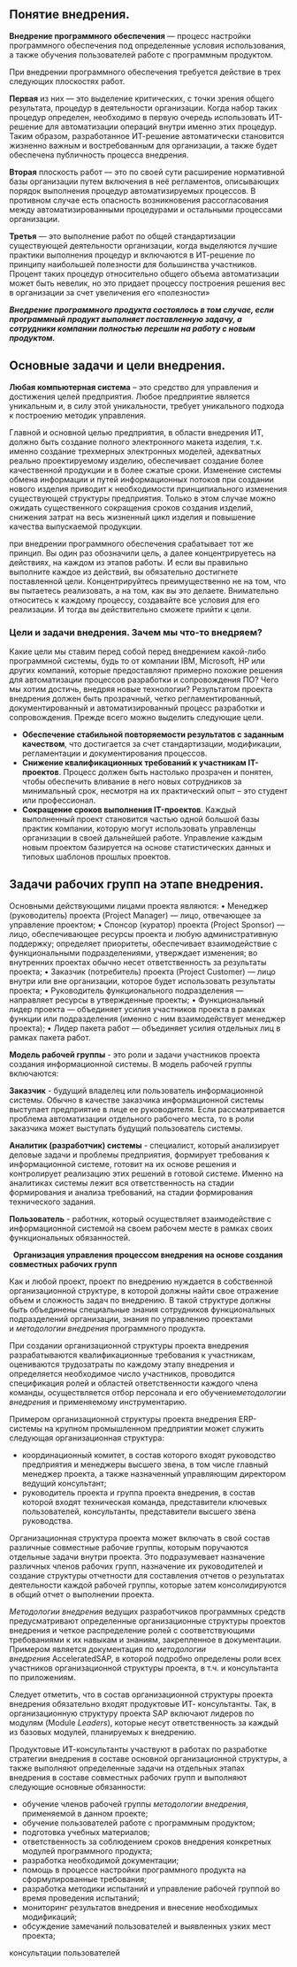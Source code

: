 ﻿## **Понятие внедрения.**

**Внедрение программного обеспечения** — процесс настройки программного обеспечения под определенные условия использования, а также обучения пользователей работе с программным продуктом.

При внедрении программного обеспечения требуется действие в трех следующих плоскостях работ.

**Первая** из них — это выделение критических, с точки зрения общего результата, процедур в деятельности организации. Когда набор таких процедур определен, необходимо в первую очередь использовать ИТ-решение для автоматизации операций внутри именно этих процедур. Таким образом, разработанное ИТ-решение автоматически становится жизненно важным и востребованным для организации, а также будет обеспечена публичность процесса внедрения.

**Вторая** плоскость работ — это по своей сути расширение нормативной базы организации путем включения в неё регламентов, описывающих порядок выполнения процедур автоматизируемых процессов. В противном случае есть опасность возникновения рассогласования между автоматизированными процедурами и остальными процессами организации.

**Третья** — это выполнение работ по общей стандартизации существующей деятельности организации, когда выделяются лучшие практики выполнения процедур и включаются в ИТ-решение по принципу наибольшей полезности для большинства участников. Процент таких процедур относительно общего объема автоматизации может быть невелик, но это придает процессу построения решения вес в организации за счет увеличения его «полезности»

***Внедрение программного продукта состоялось в том случае, если программный продукт выполняет поставленную задачу, а сотрудники компании полностью перешли на работу с новым продуктом.***
## **Основные задачи и цели внедрения.** 
**Любая компьютерная система** – это средство для управления и достижения целей предприятия. Любое предприятие является уникальным и, в силу этой уникальности, требует уникального подхода к построению методик управления.

Главной и основной целью предприятия, в области внедрения ИТ, должно быть создание полного электронного макета изделия, т.к. именно создание трехмерных электронных моделей, адекватных реально проектируемому изделию, обеспечивает создание более качественной продукции и в более сжатые сроки. Изменение системы обмена информации и путей информационных потоков при создании нового изделия приводит к необходимости принципиального изменения существующей структуры предприятия. Только в этом случае можно ожидать существенного сокращения сроков создания изделий, снижения затрат на весь жизненный цикл изделия и повышение качества выпускаемой продукции.

при внедрении программного обеспечения срабатывает тот же принцип. Вы один раз обозначили цель, а далее концентрируетесь на действиях, на каждом из этапов работы. И если вы правильно выполните каждое из действий, вы обязательно достигнете поставленной цели. Концентрируйтесь преимущественно не на том, что вы пытаетесь реализовать, а на том, как вы это делаете. Внимательно относитесь к каждому процессу, создавайте все условия для его реализации. И тогда вы действительно сможете прийти к цели.
### **Цели и задачи внедрения. Зачем мы что-то внедряем?**
Какие цели мы ставим перед собой перед внедрением какой-либо программной системы, будь то от компании IBM, Microsoft, HP или других компаний, которые предоставляют примерно похожие решения для автоматизации процессов разработки и сопровождения ПО? Чего мы хотим достичь, внедряя новые технологии? Результатом проекта внедрения должен быть прозрачный, четко регламентированный, документированный и автоматизированный процесс разработки и сопровождения. Прежде всего можно выделить следующие цели.

- **Обеспечение стабильной повторяемости результатов с заданным качеством**, что достигается за счет стандартизации, модификации, регламентации и документирования процессов.
- **Снижение квалификационных требований к участникам IT-проектов**. Процесс должен быть настолько прозрачен и понятен, чтобы обеспечить вливание в него новых сотрудников за минимальный срок, несмотря на их практический опыт – это студент или профессионал.
- **Сокращение сроков выполнения IT-проектов**. Каждый выполненный проект становится частью одной большой базы практик компании, которую могут использовать управленцы организации в своей дальнейшей работе. Управление каждым новым проектом базируется на основе статистических данных и типовых шаблонов прошлых проектов.

## **Задачи рабочих групп на этапе внедрения.** 
Основными действующими лицами проекта являются:
• Менеджер (руководитель) проекта (Project Manager) — лицо, отвечающее за управление проектом;
• Спонсор (куратор) проекта (Project Sponsor) — лицо, обеспечивающее ресурсы проекта и любую административную поддержку; определяет приоритеты, обеспечивает взаимодействие с функциональными подразделениями, утверждает изменения; во внутренних проектах обычно несет ответственность за результаты проекта;
• Заказчик (потребитель) проекта (Project Customer) — лицо внутри или вне организации, которое будет использовать результаты проекта;
• Руководитель функционального подразделения — направляет ресурсы в утвержденные проекты;
• Функциональный лидер проекта — объединяет усилия участников проекта в рамках функции или подразделения (именно с ним взаимодействует менеджер проекта);
• Лидер пакета работ — объединяет усилия отдельных лиц в рамках пакета работ.

**Модель рабочей группы** - это роли и задачи участников проекта создания информационной системы. В модель рабочей группы включаются:

**Заказчик** - будущий владелец или пользователь информационной системы. Обычно в качестве заказчика информационной системы выступает предприятие в лице ее руководителя. Если рассматривается проблема автоматизации отдельного рабочего места, то в роли заказчика может выступать будущий пользователь системы.

**Аналитик (разработчик) системы** - специалист, который анализирует деловые задачи и проблемы предприятия, формирует требования к информационной системе, готовит на их основе решения и контролирует реализацию этих решений в готовой системе. Именно на аналитиках системы лежит вся ответственность на стадии формирования и анализа требований, на стадии формирования технического задания.

**Пользователь** - работник, который осуществляет взаимодействие с информационной системой на своем рабочем месте в рамках своих функциональных обязанностей.


` `**Организация управления процессом внедрения на основе создания совместных рабочих групп**

Как и любой проект, проект по внедрению нуждается в собственной организационной структуре, в которой должны найти свое отражение объем и сложность задач по внедрению. В такой структуре должны быть объединены специальные знания сотрудников функциональных подразделений организации, знания по управлению проектами и *методологии внедрения* программного продукта.

При создании организационной структуры проекта внедрения разрабатываются квалификационные требования к участникам, оцениваются трудозатраты по каждому этапу внедрения и определяется необходимое число участников, проводится спецификация ролей и областей ответственности каждого члена команды, осуществляется отбор персонала и его обучение*методологии внедрения* и применяемому инструментарию.

Примером организационной структуры проекта внедрения ERP-системы на крупном промышленном предприятии может служить следующая организационная структура:

- координационный комитет, в состав которого входят руководство предприятия и менеджеры высшего звена, в том числе главный менеджер проекта, а также назначенный управляющим директором ведущий консультант;
- руководитель проекта и группа проекта внедрения, в состав которой входят техническая команда, представители ключевых пользователей, консультанты, представители высшего звена руководства.

Организационная структура проекта может включать в свой состав различные совместные рабочие группы, которым поручаются отдельные задачи внутри проекта. Это подразумевает назначение различных членов рабочих групп, назначение их руководителей и создание структуры отчетности для составления отчетов о результатах деятельности каждой рабочей группы, которые затем консолидируются в общий отчет о выполнении проекта.

*Методологии внедрения* ведущих разработчиков программных средств предусматривают определенные организационные структуры проектов внедрения и четкое распределение ролей с соответствующими требованиями к их навыкам и знаниям, закрепленное в документации. Примером является документация по *методологии внедрения* AcceleratedSAP, в которой подробно определены роли всех участников организационной структуры проекта, в т.ч. и консультанта по приложениям.

Следует отметить, что в состав организационной структуры проекта внедрения обязательно входят продуктовые ИТ- консультанты. Так, в организационную структуру проекта SAP включают лидеров по модулям (Module *Leaders*), которые несут ответственность за каждый из базовых модулей, планируемых к внедрению.

Продуктовые ИТ-консультанты участвуют в работах по разработке стратегии внедрения в составе основной организационной структуры, а также выполняют определенные задачи на отдельных этапах внедрения в составе совместных рабочих групп и выполняют следующие основные обязанности:

- обучение членов рабочей группы *методологии внедрения*, применяемой в данном проекте;
- обучение пользователей работе с программным продуктом;
- подготовка учебных материалов;
- ответственность за соблюдением сроков внедрения конкретных модулей программного продукта;
- разработка необходимой документации;
- помощь в процессе настройки программного продукта на сформулированные требования;
- разработка методики испытаний и управление рабочей группой во время проведения испытаний;
- мониторинг результатов внедрения и внесение необходимых модификаций;
- обсуждение замечаний пользователей и выявленных узких мест проекта;

консультации пользователей

